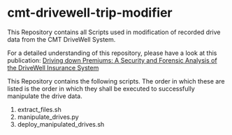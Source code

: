 # cmt-drivewell-trip-modifier
This Repository contains all Scripts used in modification of recorded drive data from the CMT DriveWell System.

For a detailed understanding of this repository, please have a look at this publication: [Driving down Premiums: A Security and Forensic Analysis of the DriveWell Insurance System](https://www.acm-cscs.org)

This Repository contains the following scripts. The order in which these are listed is the order in which they shall be executed to successfully manipulate the drive data.

1) extract_files.sh
2) manipulate_drives.py
3) deploy_manipulated_drives.sh


